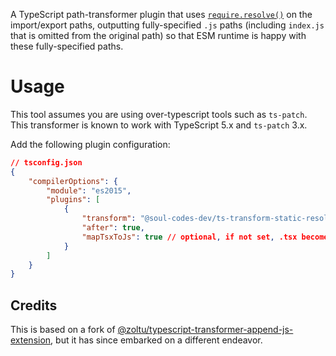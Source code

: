 A TypeScript path-transformer plugin that uses
[`require.resolve()`](https://nodejs.org/api/all.html#all_require_resolve)
on the import/export paths, outputting fully-specified `.js` paths (including
`index.js` that is omitted from the original path) so that ESM runtime is happy
with these fully-specified paths.

# Usage

This tool assumes you are using over-typescript tools such as `ts-patch`.
This transformer is known to work with TypeScript 5.x and `ts-patch` 3.x.

Add the following plugin configuration:

```json
// tsconfig.json
{
	"compilerOptions": {
		"module": "es2015",
		"plugins": [
			{
				"transform": "@soul-codes-dev/ts-transform-static-resolve-path",
				"after": true,
				"mapTsxToJs": true // optional, if not set, .tsx becomes .jsx.
			}
		]
	}
}
```

## Credits

This is based on a fork of
[@zoltu/typescript-transformer-append-js-extension](https://github.com/Zoltu/typescript-transformer-append-js-extension),
but it has since embarked on a different endeavor.
